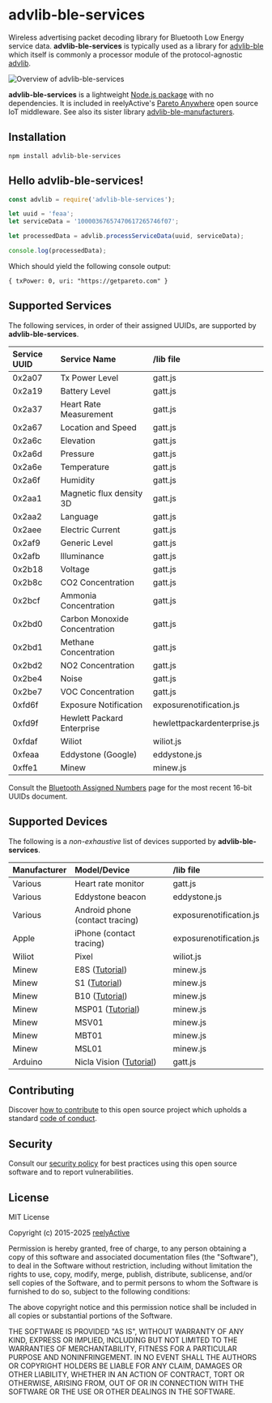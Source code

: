 advlib-ble-services
===================

Wireless advertising packet decoding library for Bluetooth Low Energy service data.  __advlib-ble-services__ is typically used as a library for [advlib-ble](https://github.com/reelyactive/advlib-ble) which itself is commonly a processor module of the protocol-agnostic [advlib](https://github.com/reelyactive/advlib).

![Overview of advlib-ble-services](https://reelyactive.github.io/advlib-ble-services/images/overview.png)

__advlib-ble-services__ is a lightweight [Node.js package](https://www.npmjs.com/package/advlib-ble-services) with no dependencies.   It is included in reelyActive's [Pareto Anywhere](https://www.reelyactive.com/pareto/anywhere/) open source IoT middleware.  See also its sister library [advlib-ble-manufacturers](https://github.com/reelyactive/advlib-ble-manufacturers).


Installation
------------

    npm install advlib-ble-services


Hello advlib-ble-services!
--------------------------

```javascript
const advlib = require('advlib-ble-services');

let uuid = 'feaa';
let serviceData = '10000367657470617265746f07';

let processedData = advlib.processServiceData(uuid, serviceData);

console.log(processedData);
```

Which should yield the following console output:

    { txPower: 0, uri: "https://getpareto.com" }


Supported Services
------------------

The following services, in order of their assigned UUIDs, are supported by __advlib-ble-services__.

| Service UUID | Service Name                  | /lib file                   |
|:-------------|:------------------------------|:----------------------------|
| 0x2a07       | Tx Power Level                | gatt.js                     |
| 0x2a19       | Battery Level                 | gatt.js                     |
| 0x2a37       | Heart Rate Measurement        | gatt.js                     |
| 0x2a67       | Location and Speed            | gatt.js                     |
| 0x2a6c       | Elevation                     | gatt.js                     |
| 0x2a6d       | Pressure                      | gatt.js                     |
| 0x2a6e       | Temperature                   | gatt.js                     |
| 0x2a6f       | Humidity                      | gatt.js                     |
| 0x2aa1       | Magnetic flux density 3D      | gatt.js                     |
| 0x2aa2       | Language                      | gatt.js                     |
| 0x2aee       | Electric Current              | gatt.js                     |
| 0x2af9       | Generic Level                 | gatt.js                     |
| 0x2afb       | Illuminance                   | gatt.js                     |
| 0x2b18       | Voltage                       | gatt.js                     |
| 0x2b8c       | CO2 Concentration             | gatt.js                     |
| 0x2bcf       | Ammonia Concentration         | gatt.js                     |
| 0x2bd0       | Carbon Monoxide Concentration | gatt.js                     |
| 0x2bd1       | Methane Concentration         | gatt.js                     |
| 0x2bd2       | NO2 Concentration             | gatt.js                     |
| 0x2be4       | Noise                         | gatt.js                     |
| 0x2be7       | VOC Concentration             | gatt.js                     |
| 0xfd6f       | Exposure Notification         | exposurenotification.js     |
| 0xfd9f       | Hewlett Packard Enterprise    | hewlettpackardenterprise.js |
| 0xfdaf       | Wiliot                        | wiliot.js                   |
| 0xfeaa       | Eddystone (Google)            | eddystone.js                |
| 0xffe1       | Minew                         | minew.js                    |

Consult the [Bluetooth Assigned Numbers](https://www.bluetooth.com/specifications/assigned-numbers/) page for the most recent 16-bit UUIDs document.


Supported Devices
-----------------

The following is a _non-exhaustive_ list of devices supported by __advlib-ble-services__.

| Manufacturer | Model/Device             | /lib file                |
|:-------------|:-------------------------|:-------------------------|
| Various      | Heart rate monitor       | gatt.js                  |
| Various      | Eddystone beacon         | eddystone.js             |
| Various      | Android phone (contact tracing) | exposurenotification.js  |
| Apple        | iPhone (contact tracing) | exposurenotification.js  |
| Wiliot       | Pixel                    | wiliot.js                |
| Minew        | E8S ([Tutorial](https://reelyactive.github.io/diy/minew-e8-config/)) | minew.js |
| Minew        | S1 ([Tutorial](https://reelyactive.github.io/diy/minew-s1-config/)) | minew.js |
| Minew        | B10 ([Tutorial](https://reelyactive.github.io/diy/minew-b10-config/)) | minew.js |
| Minew        | MSP01 ([Tutorial](https://reelyactive.github.io/diy/minew-msp01-config/)) | minew.js |
| Minew        | MSV01                    | minew.js                 |
| Minew        | MBT01                    | minew.js                 |
| Minew        | MSL01                    | minew.js                 |
| Arduino      | Nicla Vision ([Tutorial](https://reelyactive.github.io/diy/nicla-vision-dev/)) | gatt.js |


Contributing
------------

Discover [how to contribute](CONTRIBUTING.md) to this open source project which upholds a standard [code of conduct](CODE_OF_CONDUCT.md).


Security
--------

Consult our [security policy](SECURITY.md) for best practices using this open source software and to report vulnerabilities.


License
-------

MIT License

Copyright (c) 2015-2025 [reelyActive](https://www.reelyactive.com)

Permission is hereby granted, free of charge, to any person obtaining a copy of this software and associated documentation files (the "Software"), to deal in the Software without restriction, including without limitation the rights to use, copy, modify, merge, publish, distribute, sublicense, and/or sell copies of the Software, and to permit persons to whom the Software is furnished to do so, subject to the following conditions:

The above copyright notice and this permission notice shall be included in all copies or substantial portions of the Software.

THE SOFTWARE IS PROVIDED "AS IS", WITHOUT WARRANTY OF ANY KIND, EXPRESS OR 
IMPLIED, INCLUDING BUT NOT LIMITED TO THE WARRANTIES OF MERCHANTABILITY, 
FITNESS FOR A PARTICULAR PURPOSE AND NONINFRINGEMENT. IN NO EVENT SHALL THE 
AUTHORS OR COPYRIGHT HOLDERS BE LIABLE FOR ANY CLAIM, DAMAGES OR OTHER 
LIABILITY, WHETHER IN AN ACTION OF CONTRACT, TORT OR OTHERWISE, ARISING FROM, 
OUT OF OR IN CONNECTION WITH THE SOFTWARE OR THE USE OR OTHER DEALINGS IN 
THE SOFTWARE.
